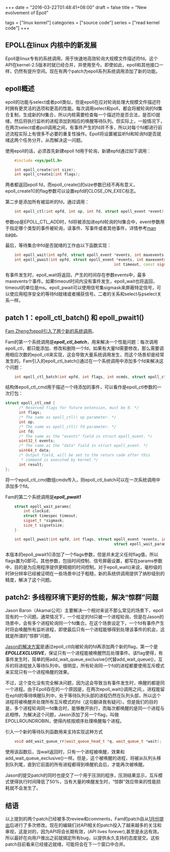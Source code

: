+++
date = "2016-03-22T01:48:41+08:00"
draft = false
title = "New evolvement of Epoll"

tags = ["linux kenrel"]
categories = ["source code"]
series = ["read kernel code"]
+++

EPOLL在linux 内核中的新发展
------------

Epoll是linux专有的系统调用，用于快速地高效轮询大规模文件描述符fd。这个API在kernel-2.5版本时就已经合并，并使用至今。即使如此，epoll和其他接口一样，仍然有提升空间。现在有两个patch为epoll系列系统调用添加了新的功能。

epoll概述
------------

epoll的功能与select或者poll类似，但是epoll在应对轮询处理大规模文件描述符时拥有更灵活的选项和更高的性能。每次调用select和poll，都会将被轮询的fd集合复制，生成新的fd集合，所以内核需要检查每一个描述符是否合法，是否IO就绪，然后将执行监听的进程添加到相应的唤醒等待队列。但实际上，一般情况下，在两次select或者poll调用之间，有事件产生的fd并不多，所以对每个fd都进行前述流程实际上有很多不必要的重复性操作。Epoll将设置被监听fd和轮询fd是否就绪这两个任务分开，从而解决这一问题。

使用epoll的话，必须首先新建epoll fd用于轮询，新建epfd通过如下调用：

```cpp
    #include <sys/poll.h>

    int epoll_create(int size);
    int epoll_create1(int flags);
```
两者都返回epoll fd，而epoll_create()的size参数已经不再有意义，epoll_create1()的flag参数可以设置epfd的CLOSE_ON_EXEC标志。

第二步是添加所有被监听的fd，通过调用：

```cpp
    int epoll_ctl(int epfd, int op, int fd, struct epoll_event *event);
```
参数op是EPOLL_CTL_ADD时，fd将被添加进epfd轮询的fd集合中，event参数用于指定哪个类型的事件被轮询，读事件、写事件或者其他事件，详情参考[man page](http://man7.org/linux/man-pages/man2/epoll_ctl.2.html)。

最后，等待集合中fd是否就绪的工作由以下函数实现：

```cpp
    int epoll_wait(int epfd, struct epoll_event *events, int maxevents, int timeout);
    int epoll_pwait(int epfd, struct epoll_event *events, int maxevents, 
                                                int timeout, const sigset_t *sigmask);
```
有事件发生时，epoll_wait将返回，产生的时间存在参数events中，最多maxevents个事件。如果timeout时间内没有事件发生，epoll_wait也将返回，timeout的单位是ms。epoll_pwait可以使用信号集sigmask来屏蔽特定信号，可以使应用程序安全的等待fd就绪或者捕获信号。二者的关系和select与pselect关系一样。

patch 1：epoll_ctl_batch() 和 epoll_pwait1()
---------------------------------------------

[Fam Zheng为epoll引入了两个新的系统调用](https://lwn.net/Articles/633195/)。

Fam的第一个系统调用是***epoll_ctl_batch***，用来解决一个性能问题：每次调用epoll_ctl，都只能添加、修改和删除一个fd，如果有大量fd需要修改，那么需要调用相应次数的epoll_ctl来实现，这会导致大量系统调用发生，而这个场景却是经常发生的。Fam引入的epoll_ctl_batch()通过在一个系统调用中添加多个fd来解决这个问题：

```cpp
    int epoll_ctl_batch(int epfd, int flags, int ncmds, struct epoll_ctl_cmd *cmds);
```
结构体epoll_ctl_cmd用于描述一个待添加的事件，可以看作是epoll_ctl参数的一次打包：

```cpp
struct epoll_ctl_cmd {
      /* Reserved flags for future extension, must be 0. */
      int flags;
      /* The same as epoll_ctl() op parameter. */
      int op;
      /* The same as epoll_ctl() fd parameter. */
      int fd;
      /* The same as the "events" field in struct epoll_event. */
      uint32_t events;
      /* The same as the "data" field in struct epoll_event. */
      uint64_t data;
      /* Output field, will be set to the return code after this
       * command is executed by kernel */
      int result;
};
```
将一个epoll_ctl_cmd数组cmds传入，则epoll_ctl_batch可以在一次系统调用中添加多个fd。

Fam的第二个系统调用是***epoll_pwait1***

```cpp
    struct epoll_wait_params{
        int clockid;
        struct timespec timeout;
        sigset_t *sigmask;
        size_t sigsetsize;
    }

    int epoll_pwait(int epfd, int flags, struct epoll_event *events, int maxevents, 
                                                struct epoll_wait_params *params);
```
本版本的epoll_pwait1()添加了一个flags参数，但是并未定义任何flag值，所以flags置为0即可。其他参数，包括时间控制、信号屏蔽设置，都写在params参数中，目的是为应用程序提供更精细的时间控制。对于epoll_wait()来说，毫秒级的时钟分辨率已经被证明在一些场景中过于粗糙，新的系统供调用提供了纳秒级别的精度，解决了这个问题。

patch2: 多线程环境下更好的性能，解决“惊群”问题
-------------------------

Jason Baron（Akamai公司）主要解决一个相对来说不那么常见的场景下，epoll现有的一个问题。通常情况下，一个给定的fd只被一个进程轮询，但是在Jason的场景中，会有多个进程轮询同一个fd集合。在这个场景设定下，一个fd有事件产生时将会唤醒所有监听进程，即使最后只有一个进程能够得到处理该事件的机会，这就是所谓的“惊群”问题。

[Jason的解决方案](https://lwn.net/Articles/632590/)是通过epoll_ctl向被轮询的fd再添加两个新的flag，第一个是***EPOLLEXCLUSIVE***，保证只有一个进程能被唤醒然后处理事件。该flag使得，有事件发生时，简单的用add_wait_queue_exclusive()代替add_wait_queue()，互斥的将进程放入等待队列中。很明显，所有轮询同一个fd的进程都要使用互斥模式来实现只有一个进程唤醒的效果。

不过，这个变化没有完全解决问题，因为这会导致当有事件发生时，唤醒的都是同一个进程。由于Epoll存在的一个原因是，在两次epoll_wait()调用之间,，进程能留在epfd的等待唤醒队列中，处于等待队列头部的进程仍然在队列头部，所以这个进程将被唤醒并处理所有互斥模式的fd（这句翻译我有疑问）。但是我们的目的是，多个进程轮询同一fd集合时，能够散开执行，而每次都唤醒的是同一个进程与此相悖。为解决这个问题，Jason添加了另一个flag，叫做 EPOLLROUNDROBIN，使得内核按顺序处理唤醒每个进程。

引入一个新的等待队列函数用来支持实现这种方式

```cpp
    void add_wait_queue_rr(wait_queue_head_t *q, wait_queue_t *wait);
```
使用该函数后，当wait返回时，只有一个进程被唤醒，效果和add_wait_queue_exclusive()一样。但是，这个被唤醒的进程，将被从队列头移到队列尾，直到它前面的所有进程都得到唤醒机会后，才能再次被唤醒。

Jason的提交patch的同时也提交了一个用于压测的程序，压测结果显示，互斥模式使得执行时间降低了50%，当有大量的唤醒发生时，“惊群”效应带来的性能损耗就不会发生了。

结语
---------------------

以上提到的两个patch已经被多次review和comments，Fam的patch自从[1月份提出](https://lwn.net/Articles/630097/)后进行了多次修改。现在的编辑们对API相关的patch投入了越来越多的关注和审视，这是对的，因为API将会长期有效，(API lives forever),甚至是永远有效。所以最好在向用户推出之前就搞定所有bug，以提供永久支持的态度提交。这些patch目前看来已经接近就绪，可能将会在下一个窗口中合并。
